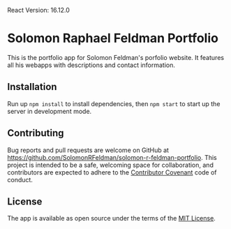 React Version: 16.12.0

# Solomon Raphael Feldman Portfolio

This is the portfolio app for Solomon Feldman's porfolio website. It features all his webapps with descriptions and contact information.

## Installation

Run up ```npm install``` to install dependencies, then ```npm start``` to start up the server in development mode.

## Contributing

Bug reports and pull requests are welcome on GitHub at https://github.com/SolomonRFeldman/solomon-r-feldman-portfolio. This project is intended to be a safe, welcoming space for collaboration, and contributors are expected to adhere to the [Contributor Covenant](http://contributor-covenant.org) code of conduct.

## License

The app is available as open source under the terms of the [MIT License](https://opensource.org/licenses/MIT).